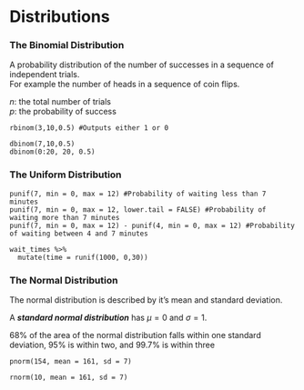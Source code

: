 # Distributions 

### The Binomial Distribution

A probability distribution of the number of successes in a sequence of independent trials.  
For example the number of heads in a sequence of coin flips.

$n$: the total number of trials    
$p$: the probability of success

```
rbinom(3,10,0.5) #Outputs either 1 or 0
```

```
dbinom(7,10,0.5)
dbinom(0:20, 20, 0.5)
```

### The Uniform Distribution

```
punif(7, min = 0, max = 12) #Probability of waiting less than 7 minutes
punif(7, min = 0, max = 12, lower.tail = FALSE) #Probability of waiting more than 7 minutes
punif(7, min = 0, max = 12) - punif(4, min = 0, max = 12) #Probability of waiting between 4 and 7 minutes
```

```
wait_times %>%
  mutate(time = runif(1000, 0,30))
```

### The Normal Distribution

The normal distribution is described by it’s mean and standard deviation.

A *****************************standard normal distribution***************************** has $\mu = 0$ and $\sigma = 1$.

68% of the area of the normal distribution falls within one standard deviation, 95% is within two, and 99.7% is within three

```
pnorm(154, mean = 161, sd = 7)
```

```
rnorm(10, mean = 161, sd = 7)
```
